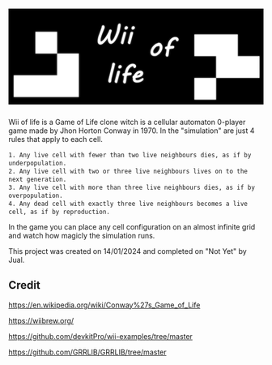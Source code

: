 
# ![](https://raw.githubusercontent.com/IamJual/WiiOfLife/main/HomebrewFiles/icon_big.png)

Wii of life is a Game of Life clone witch is a cellular automaton 0-player game made by Jhon Horton Conway in 1970. In the "simulation" are just 4 rules that apply to each cell.

	1. Any live cell with fewer than two live neighbours dies, as if by underpopulation.
	2. Any live cell with two or three live neighbours lives on to the next generation.
	3. Any live cell with more than three live neighbours dies, as if by overpopulation.
	4. Any dead cell with exactly three live neighbours becomes a live cell, as if by reproduction.

In the game you can place any cell configuration on an almost infinite grid and watch how magicly the simulation runs.

This project was created on 14/01/2024 and completed on "Not Yet" by Jual.

## Credit

https://en.wikipedia.org/wiki/Conway%27s_Game_of_Life

https://wiibrew.org/

https://github.com/devkitPro/wii-examples/tree/master

https://github.com/GRRLIB/GRRLIB/tree/master
	

